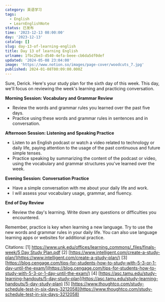 ```yaml
---
category: 英语学习
tags:
  - English
  - LearnEnglishNote
status: 已发布
time: '2023-12-13 08:00:00'
day: '2023-12-13'
catalog: []
slug: day-13-of-learning-english
title: Day 13 of learning English
urlname: 1fbc2be3-d540-4efa-beee-cb6da5df0def
updated: '2024-05-08 23:04:00'
image: 'https://www.notion.so/images/page-cover/woodcuts_7.jpg'
published: 2024-01-08T00:09:00.000Z
---
```


Sure, Derick. Here's your study plan for the sixth day of this week. This day, we'll focus on reviewing the week's learning and practicing conversation.


**Morning Session: Vocabulary and Grammar Review**

- Review the words and grammar rules you learned over the past five days.
- Practice using these words and grammar rules in sentences and in conversation.

**Afternoon Session: Listening and Speaking Practice**

- Listen to an English podcast or watch a video related to technology or daily life, paying attention to the usage of the past continuous and future simple tenses.
- Practice speaking by summarizing the content of the podcast or video, using the vocabulary and grammar structures you've learned over the week.

**Evening Session: Conversation Practice**

- Have a simple conversation with me about your daily life and work.
- I will assess your vocabulary usage, grammar, and fluency.

**End of Day Review**

- Review the day's learning. Write down any questions or difficulties you encountered.

Remember, practice is key when learning a new language. Try to use the new words and grammar rules in your daily life. You can also use language learning apps or websites for additional practice.


Citations:
[1] [https://www.unk.edu/offices/learning_commons/_files/finals-week/5 Day Study Plan.pdf](https://www.unk.edu/offices/learning_commons/_files/finals-week/5%20Day%20Study%20Plan.pdf)
[2] [https://www.intelligent.com/create-a-study-plan/](https://www.intelligent.com/create-a-study-plan/)
[3] [https://blog.cengage.com/tips-for-students-how-to-study-with-5-3-or-1-day-until-the-exam/](https://blog.cengage.com/tips-for-students-how-to-study-with-5-3-or-1-day-until-the-exam/)
[4] [https://asc.tamu.edu/study-learning-handouts/5-day-study-plan](https://asc.tamu.edu/study-learning-handouts/5-day-study-plan)
[5] [https://www.thoughtco.com/study-schedule-test-in-six-days-3212058](https://www.thoughtco.com/study-schedule-test-in-six-days-3212058)

